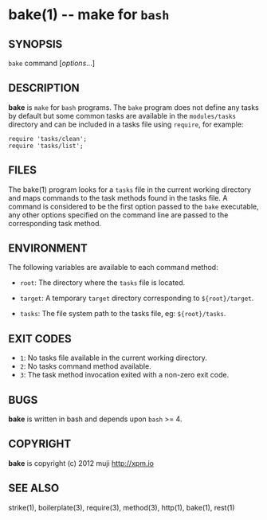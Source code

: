 bake(1) -- make for `bash`
=============================================

## SYNOPSIS

`bake` command [<var>options</var>...]<br>

## DESCRIPTION

**bake** is `make` for `bash` programs. The `bake` program does not define any tasks by default but some common tasks are available in the `modules/tasks` directory and can be included in a tasks file using `require`, for example:

	require 'tasks/clean';
	require 'tasks/list';

## FILES

The bake(1) program looks for a `tasks` file in the current working directory and maps commands to the task methods found in the tasks file. A command is considered to be the first option passed to the `bake` executable, any other options specified on the command line are passed to the corresponding task method.

## ENVIRONMENT

The following variables are available to each command method:

* `root`:
	The directory where the `tasks` file is located.

* `target`:
	A temporary `target` directory corresponding to `${root}/target`.
	
* `tasks`:
	The file system path to the tasks file, eg: `${root}/tasks`.
	
## EXIT CODES

* `1`:
	No tasks file available in the current working directory.
* `2`:
	No tasks command method available.
* `3`:
	The task method invocation exited with a non-zero exit code.

## BUGS

**bake** is written in bash and depends upon `bash` >= 4.

## COPYRIGHT

**bake** is copyright (c) 2012 muji <http://xpm.io>

## SEE ALSO

strike(1), boilerplate(3), require(3), method(3), http(1), bake(1), rest(1)

[SYNOPSIS]: #SYNOPSIS "SYNOPSIS"
[DESCRIPTION]: #DESCRIPTION "DESCRIPTION"
[FILES]: #FILES "FILES"
[ENVIRONMENT]: #ENVIRONMENT "ENVIRONMENT"
[EXIT CODES]: #EXIT-CODES "EXIT CODES"
[BUGS]: #BUGS "BUGS"
[COPYRIGHT]: #COPYRIGHT "COPYRIGHT"
[SEE ALSO]: #SEE-ALSO "SEE ALSO"


[strike(1)]: 	strike.1.html
[boilerplate(3)]: boilerplate.3.html
[require(3)]: 	require.3.html
[method(3)]: 	method.3.html
[http(1)]: 	http.1.html
[bake(1)]: 	bake.1.html
[rest(1)]: 	rest.1.html
[curl(1)]: 	http://man.cx/curl(1).html
[tee(1)]: 		http://man.cx/tee(1).html
[bake(1)]: bake.1.html
[http(1)]: http.1.html
[rest(1)]: rest.1.html
[strike(1)]: strike.1.html
